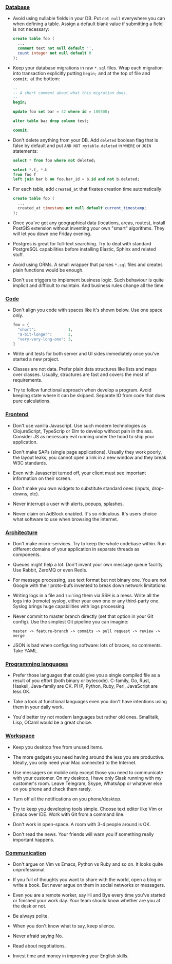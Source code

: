 ### [Database](#database)

- Avoid using nullable fields in your DB. Put `not null` everywhere you can when
  defining a table. Assign a default blank value if submitting a field is not
  necessary:

  ```sql
  create table foo (
    ...
    comment text not null default '',
    count integer not null default 0
  );
  ```

- Keep your database migrations in raw `*.sql` files. Wrap each migration into
  transaction explicitly putting `begin;` and at the top of file and `commit;`
  at the bottom:

  ```sql
  --
  -- A short comment about what this migration does.
  --
  begin;

  update foo set bar = 42 where id = 100500;

  alter table baz drop column test;

  commit;
  ```

- Don't delete anything from your DB. Add `deleted` boolean flag that is false
  by default and put `AND NOT mytable.deleted` in `WHERE` or `JOIN` statements:

  ```sql
  select * from foo where not deleted;
  ```

  ```sql
  select *.f, *.b
  from foo f
  left join bar b on foo.bar_id = b.id and not b.deleted;
  ```

- For each table, add `created_at` that fixates creation time automatically:

  ```sql
  create table foo (
    ...
    created_at timestamp not null default current_timestamp;
  );
  ```

- Once you've got any geographical data (locations, areas, routes), install
  PostGIS extension without inventing your own "smart" algorithms. They will let
  you down one Friday evening.

- Postgres is great for full-text searching. Try to deal with standard
  PostgreSQL capabilities before installing Elastic, Sphinx and related stuff.

- Avoid using ORMs. A small wrapper that parses `*.sql` files and creates plain
  functions would be enough.

- Don't use triggers to implement business logic. Such behaviour is quite
  implicit and difficult to maintain. And business rules change all the time.

### [Code](#code)

- Don't align you code with spaces like it's shown below. Use one space only.

  ```python
  foo = {
    "short":              1,
    "a-bit-longer":       2,
    "very-very-long-one": 3,
  }
  ```

- Write unit tests for both server and UI sides immediately once you've started
  a new project.

- Classes are not data. Prefer plain data structures like lists and maps over
  classes. Usually, structures are fast and covers the most of requirements.

- Try to follow functional approach when develop a program. Avoid keeping state
  where it can be skipped. Separate IO from code that does pure calculations.

### [Frontend](#frontend)

- Don't use vanilla Javascript. Use such modern technologies as ClojureScript,
  TypeScrip or Elm to develop without pain in the ass. Consider JS as necessary
  evil running under the hood to ship your application.

- Don't make SAPs (single page applications). Usually they work poorly, the
  layout leaks, you cannot open a link in a new window and they break W3C
  standards.

- Even with Javascript turned off, your client must see important information on
  their screen.

- Don't make you own widgets to substitute standard ones (inputs, drop-downs,
  etc).

- Never interrupt a user with alerts, popups, splashes.

- Never claim on AdBlock enabled. It's so ridiculous. It's users choice what
  software to use when browsing the Internet.

### [Architecture](#architecture)

- Don't make micro-services. Try to keep the whole codebase within. Run
  different domains of your application in separate threads as components.

- Queues might help a lot. Don't invent your own message queue facility. Use
  Rabbit, ZeroMQ or even Redis.

- For message processing, use text format but not binary one. You are not Google
  with their proto-bufs invented to break down network limitations.

- Writing logs in a file and `tail`ing them via SSH is a mess. Write all the
  logs into (remote) syslog, either your own one or any third-party one. Syslog
  brings huge capabilities with logs processing.

- Never commit to master branch directly (set that option in your Git
  config). Use the simplest Git pipeline you can imagine:

  ```
  master -> feature-branch -> commits -> pull request -> review -> merge
  ```

- JSON is bad when configuring software: lots of braces, no comments. Take YAML.

### [Programming languages](#lang)

- Prefer those languages that could give you a single compiled file as a result
  of you effort (both binary or bytecode). C-family, Go, Rust, Haskell,
  Java-family are OK. PHP, Python, Ruby, Perl, JavaScript are less OK.

- Take a look at functional languages even you don't have intentions using them
  in your daily work.

- You'd better try not modern languages but rather old ones. Smalltalk, Lisp,
  OCaml would be a great choice.

### [Workspace](#workspace)

- Keep you desktop free from unused items.

- The more gadgets you need having around the less you are productive. Ideally,
  you only need your Mac connected to the Internet.

- Use messagers on mobile only except those you need to communicate with your
  customer. On my desktop, I have only Slask running with my customer's
  room. Leave Telegram, Skype, WhatsApp or whatever else on you phone and check
  them rarely.

- Turn off all the notifications on you phone/desktop.

- Try to keep you developing tools simple. Choose text editor like Vim or Emacs
  over IDE. Work with Git from a command line.

- Don't work in open-space. A room with 3-4 people around is OK.

- Don't read the news. Your friends will warn you if something really important
  happens.

### [Communication](#communication)

- Don't argue on Vim vs Emacs, Python vs Ruby and so on. It looks quite
  unprofessional.

- If you full of thoughts you want to share with the world, open a blog or write
  a book. But never argue on them in social networks or messagers.

- Even you are a remote worker, say Hi and Bye every time you've started or
  finished your work day. Your team should know whether are you at the desk or
  not.

- Be always polite.

- When you don't know what to say, keep silence.

- Never afraid saying No.

- Read about negotiations.

- Invest time and money in improving your English skills.
